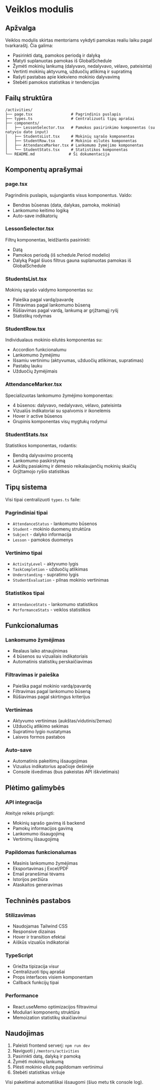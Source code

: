 <!-- frontend/src/app/mentors/activities/README.md -->

<!-- Veiklos modulio dokumentacija -->
<!-- Išsamus aprašymas apie Veiklos puslapio struktūrą, komponentus ir funkcionalumą -->
<!-- Skirtas vystytojams suprasti kodą ir lengvai juo dirbti -->
<!-- CHANGE: Sukurta pilna Veiklos modulio dokumentacija -->

# Veiklos modulis

## Apžvalga

Veiklos modulis skirtas mentoriams vykdyti pamokas realiu laiku pagal tvarkaraštį. Čia galima:

- Pasirinkti datą, pamokos periodą ir dalyką
- Matyti suplanuotas pamokas iš GlobalSchedule
- Žymėti mokinių lankumą (dalyvavo, nedalyvavo, vėlavo, pateisinta)
- Vertinti mokinių aktyvumą, užduočių atlikimą ir supratimą
- Rašyti pastabas apie kiekvieno mokinio dalyvavimą
- Stebėti pamokos statistikas ir tendencijas

## Failų struktūra

```
/activities/
├── page.tsx                 # Pagrindinis puslapis
├── types.ts                 # Centralizuoti tipų aprašai
├── components/
│   ├── LessonSelector.tsx   # Pamokos pasirinkimo komponentas (su natyviu date input)
│   ├── StudentsList.tsx     # Mokinių sąrašo komponentas
│   ├── StudentRow.tsx       # Mokinio eilutės komponentas
│   ├── AttendanceMarker.tsx # Lankomumo žymėjimo komponentas
│   └── StudentStats.tsx     # Statistikos komponentas
└── README.md               # Ši dokumentacija
```

## Komponentų aprašymai

### page.tsx
Pagrindinis puslapis, sujungiantis visus komponentus. Valdo:
- Bendras būsenas (data, dalykas, pamoka, mokiniai)
- Lankomumo keitimo logiką
- Auto-save indikatorių

### LessonSelector.tsx
Filtrų komponentas, leidžiantis pasirinkti:
- Datą
- Pamokos periodą (iš schedule.Period modelio)
- Dalyką
Pagal šiuos filtrus gauna suplanuotas pamokas iš GlobalSchedule

### StudentsList.tsx
Mokinių sąrašo valdymo komponentas su:
- Paieška pagal vardą/pavardę
- Filtravimas pagal lankomumo būseną
- Rūšiavimas pagal vardą, lankumą ar grįžtamąjį ryšį
- Statistikų rodymas

### StudentRow.tsx
Individualaus mokinio eilutės komponentas su:
- Accordion funkcionalumu
- Lankomumo žymėjimu
- Išsamiu vertinimu (aktyvumas, užduočių atlikimas, supratimas)
- Pastabų lauku
- Užduočių žymėjimais

### AttendanceMarker.tsx
Specializuotas lankomumo žymėjimo komponentas:
- 4 būsenos: dalyvavo, nedalyvavo, vėlavo, pateisinta
- Vizualūs indikatoriai su spalvomis ir ikonelėmis
- Hover ir active būsenos
- Grupinis komponentas visų mygtukų rodymui

### StudentStats.tsx
Statistikos komponentas, rodantis:
- Bendrą dalyvavimo procentą
- Lankomumo paskirstymą
- Aukštų pasiakimų ir dėmesio reikalaujančių mokinių skaičių
- Grįžtamojo ryšio statistikas

## Tipų sistema

Visi tipai centralizuoti `types.ts` faile:

### Pagrindiniai tipai
- `AttendanceStatus` - lankomumo būsenos
- `Student` - mokinio duomenų struktūra
- `Subject` - dalyko informacija
- `Lesson` - pamokos duomenys

### Vertinimo tipai
- `ActivityLevel` - aktyvumo lygis
- `TaskCompletion` - užduočių atlikimas
- `Understanding` - supratimo lygis
- `StudentEvaluation` - pilnas mokinio vertinimas

### Statistikos tipai
- `AttendanceStats` - lankomumo statistikos
- `PerformanceStats` - veiklos statistikos

## Funkcionalumas

### Lankomumo žymėjimas
- Realaus laiko atnaujinimas
- 4 būsenos su vizualiais indikatoriais
- Automatinis statistikų perskaičiavimas

### Filtravimas ir paieška
- Paieška pagal mokinio vardą/pavardę
- Filtravimas pagal lankomumo būseną
- Rūšiavimas pagal skirtingus kriterijus

### Vertinimas
- Aktyvumo vertinimas (aukštas/vidutinis/žemas)
- Užduočių atlikimo sekimas
- Supratimo lygio nustatymas
- Laisvos formos pastabos

### Auto-save
- Automatinis pakeitimų išsaugojimas
- Vizualus indikatorius apačioje dešinėje
- Console išvedimas (bus pakeistas API iškvietimais)

## Plėtimo galimybės

### API integracija
Ateityje reikės prijungti:
- Mokinių sąrašo gavimą iš backend
- Pamokų informacijos gavimą
- Lankomumo išsaugojimą
- Vertinimų išsaugojimą

### Papildomas funkcionalumas
- Masinis lankomumo žymėjimas
- Eksportavimas į Excel/PDF
- Email pranešimai tėvams
- Istorijos peržiūra
- Ataskaitos generavimas

## Techninės pastabos

### Stilizavimas
- Naudojamas Tailwind CSS
- Responsive dizainas
- Hover ir transition efektai
- Aiškūs vizualūs indikatoriai

### TypeScript
- Griežta tipizacija visur
- Centralizuoti tipų aprašai
- Props interfaces visiem komponentam
- Callback funkcijų tipai

### Performance
- React.useMemo optimizacijos filtravimui
- Moduliari komponentų struktūra
- Memoization statistikų skaičiavimui

## Naudojimas

1. Paleisti frontend serverį: `npm run dev`
2. Naviguoti į `/mentors/activities`
3. Pasirinkti datą, dalyką ir pamoką
4. Žymėti mokinių lankumą
5. Plėsti mokinio eilutę papildomam vertinimui
6. Stebėti statistikas viršuje

Visi pakeitimai automatiškai išsaugomi (šiuo metu tik console log).
